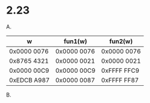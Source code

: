 # 2.23

A.

|      w    | fun1(w)   | fun2(w) |
|          -|          -|        -|
|0x0000 0076|0x0000 0076|0x0000 0076|
|0x8765 4321|0x0000 0021|0x0000 0021|
|0x0000 00C9|0x0000 00C9|0xFFFF FFC9|
|0xEDCB A987|0x0000 0087|0xFFFF FF87|

B. 

